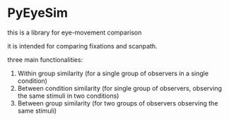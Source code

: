 # PyEyeSim

this is a library for eye-movement comparison

it is intended for comparing fixations and scanpath.

three main functionalities:

1. Within group similarity  (for a single group of observers in a single condition)
2. Between condition similarity (for single group of observers, observing the same stimuli in two conditions)
3. Between group similarity (for two groups of observers observing the same stimuli)
